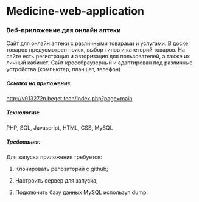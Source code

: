 # Medicine-web-application
### Веб-приложение для онлайн аптеки

Сайт для онлайн аптеки с различными товарами и услугами. В доске товаров предусмотрен поиск, выбор типов и категорий товаров. На сайте есть регистрация и авторизация для пользователей, а также их личный кабинет. Сайт кроссбраузерный и адаптирован под различные устройства (компьютер, планшет, телефон)

##### Ссылка на приложение

http://v913272n.beget.tech/index.php?page=main

##### Технологии:
PHP, SQL, Javascript, HTML, CSS, MySQL

##### Требования:
Для запуска приложения требуется:

1. Клонировать репозиторий с github;

2. Настроить сервер для запуска;

3. Подключить базу данных MySQL используя dump.
